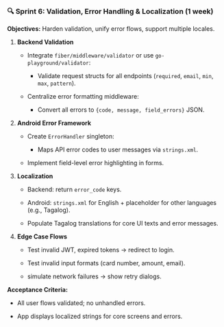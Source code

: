 ### 🔍 Sprint 6: Validation, Error Handling & Localization (1 week)

**Objectives:** Harden validation, unify error flows, support multiple locales.

1. **Backend Validation**

    - Integrate `fiber/middleware/validator` or use `go-playground/validator`:

        - Validate request structs for all endpoints (`required`, `email`, `min`, `max`, `pattern`).

    - Centralize error formatting middleware:

        - Convert all errors to `{code, message, field_errors}` JSON.

2. **Android Error Framework**

    - Create `ErrorHandler` singleton:

        - Maps API error codes to user messages via `strings.xml`.

    - Implement field-level error highlighting in forms.

3. **Localization**

    - Backend: return `error_code` keys.

    - Android: `strings.xml` for English + placeholder for other languages (e.g., Tagalog).

    - Populate Tagalog translations for core UI texts and error messages.

4. **Edge Case Flows**

    - Test invalid JWT, expired tokens → redirect to login.

    - Test invalid input formats (card number, amount, email).

    - simulate network failures → show retry dialogs.


**Acceptance Criteria:**

- All user flows validated; no unhandled errors.

- App displays localized strings for core screens and errors.

